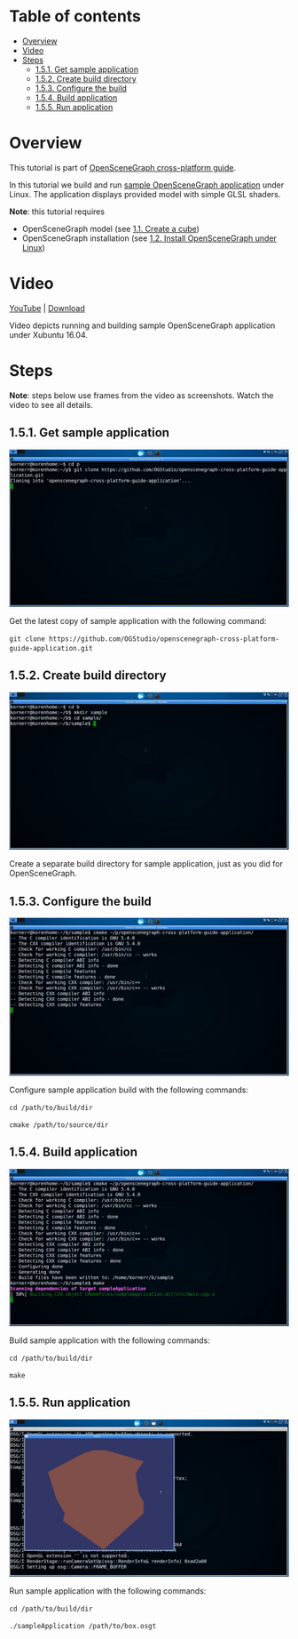 Table of contents
=================

* [Overview](#overview)
* [Video](#video)
* [Steps](#steps)
  * [1.5.1. Get sample application](#step-get)
  * [1.5.2. Create build directory](#step-build-dir)
  * [1.5.3. Configure the build](#step-cfg)
  * [1.5.4. Build application](#step-build)
  * [1.5.5. Run application](#step-run)


<a name="overview"/>

Overview
========

This tutorial is part of [OpenSceneGraph cross-platform guide](http://github.com/OGStudio/openscenegraph-cross-platform-guide).

In this tutorial we build and run
[sample OpenSceneGraph application](http://github.com/OGStudio/openscenegraph-cross-platform-guide-application)
under Linux. The application displays provided model with simple GLSL shaders.

**Note**: this tutorial requires
* OpenSceneGraph model (see [1.1. Create a cube](../1.1.CreateCube))
* OpenSceneGraph installation (see [1.2. Install OpenSceneGraph under Linux](../1.2.InstallUnderLinux))

<a name="video"/>

Video
=====

[YouTube](https://youtu.be/5wL0H0W2oWQ) | [Download](readme/video.mp4)

Video depicts running and building sample OpenSceneGraph application
under Xubuntu 16.04.

<a name="steps"/>

Steps
=====

**Note**: steps below use frames from the video as screenshots.
Watch the video to see all details.

<a name="step-get"/>

1.5.1. Get sample application
-----------------------------

  ![Screenshot](readme/f027.png)

  Get the latest copy of sample application with the following command:

  `git clone https://github.com/OGStudio/openscenegraph-cross-platform-guide-application.git`

<a name="step-build-dir"/>

1.5.2. Create build directory
-----------------------------

  ![Screenshot](readme/f045.png)

  Create a separate build directory for sample application, just as you did for
  OpenSceneGraph.

<a name="step-cfg"/>

1.5.3. Configure the build
--------------------------

  ![Screenshot](readme/f063.png)

  Configure sample application build with the following commands:
 
  `cd /path/to/build/dir`

  `cmake /path/to/source/dir`

<a name="step-build"/>

1.5.4. Build application
------------------------

  ![Screenshot](readme/f070.png)

  Build sample application with the following commands:

  `cd /path/to/build/dir`

  `make`

<a name="step-run"/>

1.5.5. Run application
----------------------

  ![Screenshot](readme/f101.png)

  Run sample application with the following commands:

  `cd /path/to/build/dir`

  `./sampleApplication /path/to/box.osgt`

